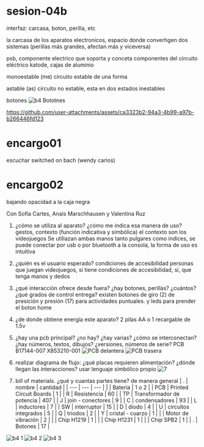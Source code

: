 # sesion-04b
interfaz: carcasa, boton, perilla, etc 

la carcasa de los aparatos electronicos, espacio donde converhgen dos sistemas
(perillas más grandes, afectan más y viceversa)

psb, componente electrico que soporta y conceta componentes del circuito eléctrico
katode, cajas de aluminio

monoestable (me) circuito estable de una forma 

astable (as) circuito no estable, esta en dos estados inestables

botones 
![b4 Bototnes](https://github.com/user-attachments/assets/3a9d1212-3721-4696-ab89-4ca9f6a9cc76)



https://github.com/user-attachments/assets/ca3323b2-94a3-4b99-a97b-b266446fd123


# encargo01
escuchar switched on bach (wendy carlos)
# encargo02
bajando opacidad a la caja negra

Con Sofía Cartes, Anais Marschhausen y Valentina Ruz

1. ¿cómo se utiliza al aparato? ¿cómo me indica esa manera de uso? gestos, contexto (función indicativa y simbólica)
el contexto son los videojuegos
Se utiliazan ambas manos tanto pulgares como indices, se puede conectar por usb o por bluetooth a la consola, la forma de uso es intuitiva  

2. ¿quién es el usuario esperado? condiciones de accesibilidad
personas que juegan videojuegos, si tiene condiciones de accesibilidad, sí, que tenga manos y dedos 

3. ¿qué interacción ofrece desde fuera? ¿hay botones, perillas? ¿cuántos? ¿qué grados de control entrega? 
existen botones de giro (2) de presición y presión (17) para actividades puntuales.
y leds para prender el boton home

4. ¿de donde obtiene energía este aparato?
2 pilas AA o 1 recargable de 1.5v

5. ¿hay una pcb principal? ¿no hay? ¿hay varias? ¿cómo se interconectan?  ¿hay números, textos, dibujos? ¿versiones, números de serie?
PCB B17144-007
X853210-001
![PCB delantera](https://github.com/user-attachments/assets/aece1063-5b28-4ab4-a934-2a38049a9f9f)
![PCB trasera](https://github.com/user-attachments/assets/05a16562-3888-4a9a-9fc6-9b42ce337a90)

6. realizar diagrama de flujo: ¿qué placas requieren alimentación? ¿dónde llegan las interacciones? usar lenguaje simbólico propio
![7](https://github.com/user-attachments/assets/35ce419e-e090-4e9b-9351-fdb7db78ace7)

7. bill of materials. ¿qué y cuantas partes tiene? de manera general
|  .  |  nombre  |  cantidad  |
| --- | --- | --- |
|  | Batería | 1 o 2 |
| PCB | Printed Circuit Boards | 1 |
| R | Resistencia | 60 |
| TP | Transformador de potencia | 407 |
| J | join - conectores | 9 |
| C | condensadores | 93 | 
| L | inductores | 7 | 
| SW | interruptor | 15 |
| D | diodo | 4 |
| U | circuitos integrados | 5 |
| Q | triodos | 2 |
| Y | cristal - cuarzo | 1 |
|  | Motor de vibración | 2 |
|  | Chip H1219 | 1 |
|  | Chip H1231 | 1 |
|  | Chip SPB2 | 1 | 
| . | Botones | 17 | 

![b4 1](https://github.com/user-attachments/assets/d8938295-3a01-4693-ae6e-ba2b0b229bec)
![b4 2](https://github.com/user-attachments/assets/126a086e-f363-4bc1-a857-84bbac935259)
![b4 3](https://github.com/user-attachments/assets/b55cd326-be48-427c-af47-0f7a3b631f99)

